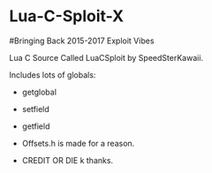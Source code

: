 # Lua-C-Sploit-X

#Bringing Back 2015-2017 Exploit Vibes

Lua C Source Called LuaCSploit by SpeedSterKawaii.

Includes lots of globals:
- getglobal
- setfield
- getfield
- Offsets.h is made for a reason.

- CREDIT OR DIE k thanks.
